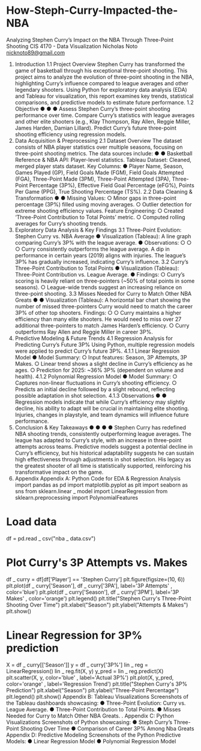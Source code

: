 # How-Steph-Curry-Impacted-the-NBA
Analyzing Stephen Curry’s Impact on the
NBA Through Three-Point Shooting
CIS 4170 - Data Visualization
Nicholas Noto
nicknoto89@gmail.com
1. Introduction
1.1 Project Overview
Stephen Curry has transformed the game of basketball through his exceptional three-point
shooting. This project aims to analyze the evolution of three-point shooting in the NBA,
highlighting Curry’s influence compared to league averages and other legendary shooters.
Using Python for exploratory data analysis (EDA) and Tableau for visualization, this report
examines key trends, statistical comparisons, and predictive models to estimate future
performance.
1.2 Objective
●
●
●
Assess Stephen Curry’s three-point shooting performance over time.
Compare Curry’s statistics with league averages and other elite shooters (e.g., Klay
Thompson, Ray Allen, Reggie Miller, James Harden, Damian Lillard).
Predict Curry’s future three-point shooting efficiency using regression models.
2. Data Acquisition & Preprocessing
2.1 Dataset Overview
The dataset consists of NBA player statistics over multiple seasons, focusing on three-point
shooting metrics. The data sources include:
●
●
Basketball Reference & NBA API: Player-level statistics.
Tableau Dataset: Cleaned, merged player stats dataset.
Key Columns:
●
Player Name, Season, Games Played (GP), Field Goals Made (FGM), Field Goals
Attempted (FGA), Three-Point Made (3PM), Three-Point Attempted (3PA), Three-Point
Percentage (3P%), Effective Field Goal Percentage (eFG%), Points Per Game (PPG),
True Shooting Percentage (TS%).
2.2 Data Cleaning & Transformation
●
●
Missing Values:
○
Minor gaps in three-point percentage (3P%) filled using moving averages.
○
Outlier detection for extreme shooting efficiency values.
Feature Engineering:
○
Created ‘Three-Point Contribution to Total Points’ metric.
○
Computed rolling averages for Curry’s shooting trends.
3. Exploratory Data Analysis & Key Findings
3.1 Three-Point Evolution: Stephen Curry vs. NBA Average
●
Visualization (Tableau): A line graph comparing Curry’s 3P% with the league average.
●
Observations:
○
○
○
Curry consistently outperforms the league average.
A dip in performance in certain years (2019) aligns with injuries.
The league’s 3P% has gradually increased, indicating Curry’s influence.
3.2 Curry’s Three-Point Contribution to Total Points
●
Visualization (Tableau): Three-Point Contribution vs. League Average.
●
Findings:
○
Curry’s scoring is heavily reliant on three-pointers (~50% of total points in some
seasons).
○
League-wide trends suggest an increasing reliance on three-point shooting.
3.3 Misses Needed for Curry to Match Other NBA Greats
●
●
Visualization (Tableau): A horizontal bar chart showing the number of missed
three-pointers Curry would need to match the career 3P% of other top shooters.
Findings:
○
○
Curry maintains a higher efficiency than many elite shooters.
He would need to miss over 27 additional three-pointers to match James
Harden’s efficiency.
○
Curry outperforms Ray Allen and Reggie Miller in career 3P%.
4. Predictive Modeling & Future Trends
4.1 Regression Analysis for Predicting Curry’s Future 3P%
Using Python, multiple regression models were applied to predict Curry’s future 3P%.
4.1.1 Linear Regression Model
●
Model Summary:
○
Input features: Season, 3P Attempts, 3P Makes.
○
Linear trend shows a slight decline in Curry’s efficiency as he ages.
○
Prediction for 2025: ~36% 3P% (dependent on volume and health).
4.1.2 Polynomial Regression Model
●
Model Summary:
○
Captures non-linear fluctuations in Curry’s shooting efficiency.
○
Predicts an initial decline followed by a slight rebound, reflecting possible
adaptation in shot selection.
4.1.3 Observations
●
●
Regression models indicate that while Curry’s efficiency may slightly decline, his ability
to adapt will be crucial in maintaining elite shooting.
Injuries, changes in playstyle, and team dynamics will influence future performance.
5. Conclusion & Key Takeaways
●
●
●
●
Stephen Curry has redefined NBA shooting trends, consistently outperforming league
averages.
The league has adapted to Curry’s style, with an increase in three-point attempts across
teams.
Predictive models suggest a potential decline in Curry’s efficiency, but his historical
adaptability suggests he can sustain high effectiveness through adjustments in shot
selection.
His legacy as the greatest shooter of all time is statistically supported, reinforcing his
transformative impact on the game.
6. Appendix
Appendix A: Python Code for EDA & Regression Analysis
import pandas as pd
import matplotlib.pyplot as plt
import seaborn as sns
from sklearn.linear
_
model import LinearRegression
from sklearn.preprocessing import PolynomialFeatures
# Load data
df = pd.read
_
csv("nba
_
data.csv")
# Plot Curry's 3P Attempts vs. Makes
df
_
curry = df[df['Player'] == 'Stephen Curry']
plt.figure(figsize=(10, 6))
plt.plot(df
_
curry['Season'], df
_
curry['3PA'], label='3P Attempts'
, color='blue')
plt.plot(df
_
curry['Season'], df
_
curry['3PM'], label='3P Makes'
, color='orange')
plt.legend()
plt.title("Stephen Curry's Three-Point Shooting Over Time")
plt.xlabel("Season")
plt.ylabel("Attempts & Makes")
plt.show()
# Linear Regression for 3P% prediction
X = df
_
curry[['Season']]
y = df
_
curry['3P%']
lin
_
reg = LinearRegression()
lin
_
reg.fit(X, y)
y_pred = lin
_
reg.predict(X)
plt.scatter(X, y, color='blue'
, label='Actual 3P%')
plt.plot(X, y_pred, color='orange'
, label='Regression Trend')
plt.title("Stephen Curry's 3P% Prediction")
plt.xlabel("Season")
plt.ylabel("Three-Point Percentage")
plt.legend()
plt.show()
Appendix B: Tableau Visualizations
Screenshots of the Tableau dashboards showcasing:
●
Three-Point Evolution: Curry vs. League Average.
●
Three-Point Contribution to Total Points.
●
Misses Needed for Curry to Match Other NBA Greats.
.
Appendix C: Python Visualizations
Screenshots of Python showcasing:
●
Steph Curry’s Three-Point Shooting Over Time
●
Comparison of Career 3P% Among Nba Greats
Appendix D: Predictive Modeling
Screenshots of the Python Predictive Models:
●
Linear Regression Model
●
Polynomial Regression Model
